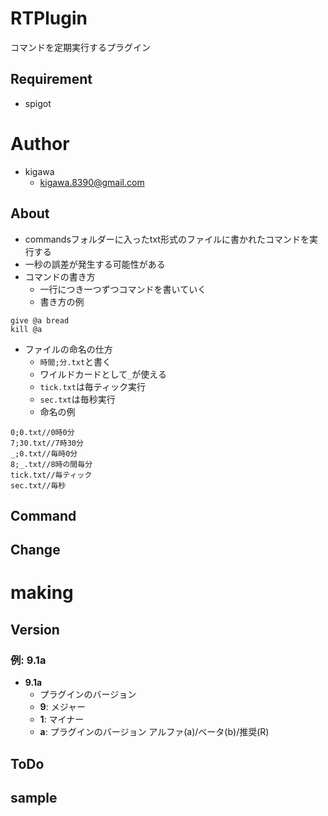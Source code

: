 # RTPlugin

コマンドを定期実行するプラグイン

## Requirement

* spigot

# Author

* kigawa
    * kigawa.8390@gmail.com

## About

* commandsフォルダーに入ったtxt形式のファイルに書かれたコマンドを実行する
* 一秒の誤差が発生する可能性がある
* コマンドの書き方
  * 一行につき一つずつコマンドを書いていく
  * 書き方の例
```
give @a bread
kill @a
```
* ファイルの命名の仕方
  * ```時間;分.txt```と書く
  * ワイルドカードとして```_```が使える
  * ```tick.txt```は毎ティック実行
  * ```sec.txt```は毎秒実行
  * 命名の例
```
0;0.txt//0時0分
7;30.txt//7時30分
_;0.txt//毎時0分
8;_.txt//8時の間毎分
tick.txt//毎ティック
sec.txt//毎秒
```

## Command



## Change



# making

## Version

### 例: 9.1a
* **9.1a**
  * プラグインのバージョン
  * **9**: メジャー
  * **1**: マイナー
  * **a**: プラグインのバージョン アルファ(a)/ベータ(b)/推奨(R)



## ToDo



## sample

